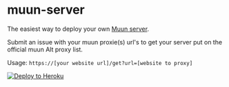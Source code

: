 # muun-server

The easiest way to deploy your own [Muun server](https://muun.cf/). 

Submit an issue with your muun proxie(s) url's to get your server put on the official muun Alt proxy list.

Usage: `https://[your website url]/get?url=[website to proxy]`

[![Deploy to Heroku](https://www.herokucdn.com/deploy/button.svg)](https://heroku.com/deploy?template=https://github.com/titaniumnetwork-dev/muun-server)
